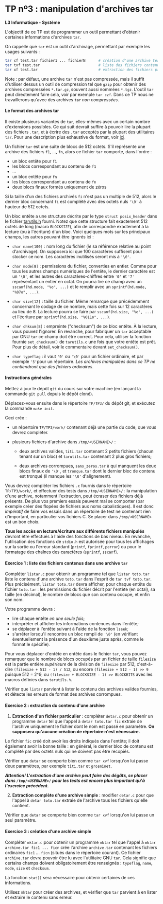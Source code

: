 TP nº3 : manipulation d'archives tar
=====================

**L3 Informatique - Système**

L'objectif de ce TP est de programmer un outil permettant d'obtenir
certaines informations d'archives `tar`.

On rappelle que `tar` est un outil d'archivage, permettant par exemple
les usages suivants :

```bash
tar cf test.tar fichier1 ... fichierN      # création d'une archive test.tar
tar tvf test.tar                           # liste des fichiers contenus dans test.tar
tar xf test.tar                            # extraction des fichiers présents dans test.tar
```

Note : par défaut, une archive `tar` n'est pas compressée, mais il
suffit d'utiliser dessus un outil de compression tel que `gzip` pour
obtenir des archives compressées `*.tar.gz`, souvent aussi nommées
`*.tgz`. L'outil `tar` peut directement faire cela, voir par exemple
`tar czf`. Dans ce TP nous ne travaillerons qu'avec des archives `tar`
*non compressées*.

#### Le format des archives tar

Il existe plusieurs variantes de `tar`, elles-mêmes avec un certain
nombre d'extensions possibles. Ce qui suit devrait suffire à pouvoir
lire la plupart des fichiers `.tar`, et à écrire des `.tar` acceptés
par la plupart des utilitaires `tar`. Pour une description plus
exhaustive du format, voir
[ici](https://www.gnu.org/software/tar/manual/html_node/Standard.html).

Un fichier `tar` est une suite de blocs de 512 octets. S'il représente
une archive des fichiers `f1`, ..., `fn`, alors ce fichier `tar`
comporte, dans l'ordre :

  - un bloc entête pour `f1`
  - les blocs correspondant au contenu de `f1`
  - ...
  - un bloc entête pour `fn`
  - les blocs correspondant au contenu de `fn`
  - deux blocs finaux formés uniquement de zéros

Si la taille d'un des fichiers archivés `fi` n'est pas un multiple de
512, alors le dernier bloc concernant `fi` est complété avec des
octets nuls `'\0'` à hauteur de 512 octets.

Un bloc entête a une structure décrite par le type `struct
posix_header` dans le fichier [tarutils.h](templates/tarutils.h)
fourni. Notez que cette structure fait exactement 512 octets de long
(macro `BLOCKSIZE`), afin de correspondre exactement à la lecture (ou
à l'écriture) d'un bloc. Voici quelques mots sur les principaux
champs, les autres pouvant être ignorés ici :

  - `char name[100]` : nom long du fichier (_ie_ sa référence relative
	au point d'archivage). On supposera ici que 100 caractères
	suffisent pour stocker ce nom. Les caractères inutilisés seront
	mis à `'\0'`.

  - `char mode[8]` : permissions du fichier, converties en
	entier. Comme pour tous les autres champs numériques de l'entête,
	le dernier caractère est un `'\0'`, et les autres des
	caractères-chiffres entre `'0'` et `'7'` représentant un entier en
	octal. On pourra lire ce champ avec un `sscanf(hd.mode, "%o",
	...)` et le remplir avec un `sprintf(hd.mode, "%07o", ...)`.

  - `char size[12]` : taille du fichier. Même remarque que
	précédemment concernant le codage de ce nombre, mais cette fois
	sur 12 caractères au lieu de 8. La lecture pourra se faire par
	`sscanf(hd.size, "%o", ...)` et l'écriture par `sprintf(hd.size,
	"%011o", ...)`.

  - `char chksum[8]` : empreinte ("checksum") de ce bloc entête. À la
	lecture, vous pouvez l'ignorer. En revanche, pour fabriquer un
	`tar` acceptable par GNU `tar` ce champ doit être correct. Pour
	cela, utiliser la fonction fournie `set_checksum()` de
	`tarutils.c` une fois que votre entête est prêt. Pour plus de
	détail, voir le commentaire devant `set_checksum()`.

  - `char typeflag` : il vaut `'0'` ou `'\0'` pour un fichier
	ordinaire, et par exemple `'5'`pour un répertoire. *Les archives
	manipulées dans ce TP ne contiendront que des fichiers
	ordinaires*.

<!--- - `char magic[6]` : pour le format de `tar` que l'on utilise
ici, ce champ devra être mis à `"ustar"` (vous pouvez utiliser la
macro `TMAGIC` définie dans `tarutils.h` et valant `"ustar"`), et le
champ suivant `version` être à `"00"` (sans terminateur). --->


#### Instructions générales

Mettez à jour le dépôt `git` du cours sur votre machine (en lançant la
commande `git pull` depuis le dépôt cloné).

Déplacez-vous ensuite dans le répertoire `TP/TP3/` du dépôt git, et
exécutez la commande `make init`.

Ceci crée :

* un répertoire `TP/TP3/work/` contenant déjà une partie du code, que
  vous devrez compléter.
* plusieurs fichiers d'archive dans `/tmp/<USERNAME>/` :

	- deux archives valides, `titi.tar` contenant 2 petits fichiers
	   (chacun tenant sur un bloc) et `tarutils.tar` contenant 2 plus
	   gros fichiers;

	- deux archives corrompues, `sans_zeros.tar` à qui manquent les
	   deux blocs finaux de `'\0'`, et `tronque.tar` dont le dernier
	   bloc de contenu est tronqué (il manque les `'\0'`
	   d'alignement).

Vous devrez compléter les fichiers `.c` fournis dans le répertoire
`TP/TP3/work/`, et effectuer des tests dans `/tmp/<USERNAME>/` : la
manipulation d'une archive, notamment l'extraction, peut écraser des
fichiers déjà présents. De plus vos premiers essais peuvent mal se
comporter (par exemple créer des flopées de fichiers aux noms
cabalistiques). Il est donc *impératif* de faire vos essais dans un
répertoire de test ne contenant rien d'important, en particulier vos
fichiers C. Se placer dans `/tmp/<USERNAME>` est un bon choix.


**Tous les accès en lecture/écriture aux différents fichiers manipulés**
devront être effectués à l'aide des fonctions de bas niveau. En revanche,
l'utilisation des fonctions de `stdio.h` est autorisée pour tous les
affichages sur la sortie ou l'erreur standard (`printf`, `fprintf`,
`perror`) ou pour le formatage des chaînes des caractères (`sprintf`,
`sscanf`).


#### Exercice 1 : liste des fichiers contenus dans une archive `tar`

Compléter `listar.c` pour obtenir un programme tel que `listar
toto.tar` liste le contenu d'une archive `toto.tar` dans l'esprit de
`tar tvf toto.tar`. Plus précisément, `listar toto.tar` devra
afficher, pour chaque entête du fichier `toto.tar` : les permissions
du fichier décrit par l'entête (en octal), sa taille (en décimal), le
nombre de blocs que son contenu occupe, et enfin son nom.

Votre programme devra :
  * lire chaque entête *en une seule fois*;
  * interpréter et afficher les informations contenues dans l'entête;
  * se déplacer à l'entête suivant à l'aide de la fonction `lseek`;
  * s'arrêter lorsqu'il rencontre un bloc rempli de `'\0'` (en
	vérifiant éventuellement la présence d'un deuxième juste après,
	comme le format le spécifie).

Pour vous déplacer d'entête en entête dans le fichier `tar`, vous
pouvez remarquer que le nombre de blocs occupés par un fichier de
taille `filesize` est la partie entière _supérieure_ de la division de
`filesize` par 512, c'est-à-dire `(filesize + 512 - 1) / 512`, ou
encore `(filesize + 512 - 1) >> 9` puisque 512 = 2^9, ou `(filesize +
BLOCKSIZE - 1) >> BLOCKBITS` avec les macros définies dans
`tarutils.h`.

Vérifier que `listar` parvient à lister le contenu des archives
valides fournies, et détecte les erreurs de format des archives
corrompues.


#### Exercice 2 : extraction du contenu d'une archive

1. **Extraction d'un fichier particulier** : compléter `detar.c` pour
   obtenir un programme `detar` tel que l'appel à `detar toto.tar fic`
   extraie de l'archive uniquement le fichier dont le nom est passé en
   paramètre. **On supposera qu'aucune création de répertoire n'est
   nécessaire.**

  Le fichier `fic` créé doit avoir les droits indiqués dans l'entête; il
  doit également avoir la bonne taille : en général, le dernier bloc de
  contenu est complété par des octets nuls qui ne doivent pas être
  recopiés.

  Vérifier que `detar` se comporte bien comme `tar xvf` lorsqu'on lui
  passe deux paramètres, par exemple `titi.tar` et `grosminet`.

  ___Attention! L'extraction d'une archive peut faire des dégâts, se
  placer dans `/tmp/<USERNAME>/` pour les tests est encore plus
  important qu'à l'exercice précédent.___


2. **Extraction complète d'une archive simple** : modifier `detar.c`
   pour que l'appel à `detar toto.tar` extraie de l'archive tous les
   fichiers qu'elle contient.

  Vérifier que `detar` se comporte bien comme `tar xvf` lorsqu'on lui
  passe un seul paramètre.

#### Exercice 3 : création d'une archive simple

Compléter `mktar.c` pour obtenir un programme `mktar` tel que l'appel
à `mktar archive.tar fic1 ... ficn` crée l'archive `archive.tar`
contenant les fichiers ordinaires `fic1` ... `ficn` (situés dans le
répertoire courant). Ce fichier `archive.tar` devra pouvoir être lu
avec l'utilitaire GNU `tar`. Cela signifie que certains champs doivent
obligatoirement être renseignés : `typeflag`, `name`, `mode`, `size`
et `checksum`.

La fonction `stat()` sera nécessaire pour obtenir certaines de ces
informations.

Utilisez `mktar` pour créer des archives, et vérifier que `tar`
parvient à en lister et extraire le contenu sans erreur.
